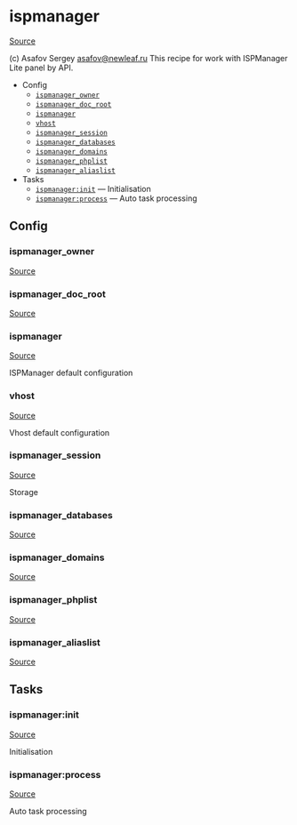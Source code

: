 <!-- DO NOT EDIT THIS FILE! -->
<!-- Instead edit contrib/ispmanager.php -->
<!-- Then run bin/docgen -->

# ispmanager

[Source](/contrib/ispmanager.php)

(c) Asafov Sergey <asafov@newleaf.ru>
This recipe for work with ISPManager Lite panel by API.


* Config
  * [`ispmanager_owner`](#ispmanager_owner)
  * [`ispmanager_doc_root`](#ispmanager_doc_root)
  * [`ispmanager`](#ispmanager)
  * [`vhost`](#vhost)
  * [`ispmanager_session`](#ispmanager_session)
  * [`ispmanager_databases`](#ispmanager_databases)
  * [`ispmanager_domains`](#ispmanager_domains)
  * [`ispmanager_phplist`](#ispmanager_phplist)
  * [`ispmanager_aliaslist`](#ispmanager_aliaslist)
* Tasks
  * [`ispmanager:init`](#ispmanager:init) — Initialisation
  * [`ispmanager:process`](#ispmanager:process) — Auto task processing

## Config
### ispmanager_owner
[Source](/contrib/ispmanager.php#L9)



### ispmanager_doc_root
[Source](/contrib/ispmanager.php#L10)



### ispmanager
[Source](/contrib/ispmanager.php#L13)

ISPManager default configuration

### vhost
[Source](/contrib/ispmanager.php#L29)

Vhost default configuration

### ispmanager_session
[Source](/contrib/ispmanager.php#L49)

Storage

### ispmanager_databases
[Source](/contrib/ispmanager.php#L50)



### ispmanager_domains
[Source](/contrib/ispmanager.php#L56)



### ispmanager_phplist
[Source](/contrib/ispmanager.php#L57)



### ispmanager_aliaslist
[Source](/contrib/ispmanager.php#L58)




## Tasks
### ispmanager:init
[Source](/contrib/ispmanager.php#L61)

Initialisation



### ispmanager:process
[Source](/contrib/ispmanager.php#L690)

Auto task processing



